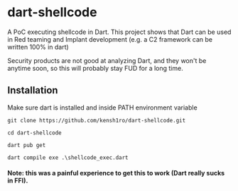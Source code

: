 # dart-shellcode
A PoC executing shellcode in Dart.
This project shows that Dart can be used in Red teaming and Implant development (e.g. a C2 framework can be written 100% in dart)

Security products are not good at analyzing Dart, and they won't be anytime soon, so this will probably stay FUD for a long time.

## Installation
Make sure dart is installed and inside PATH environment variable

`git clone https://github.com/kensh1ro/dart-shellcode.git`

`cd dart-shellcode`

`dart pub get`

`dart compile exe .\shellcode_exec.dart`



#### Note: this was a painful experience to get this to work (Dart really sucks in FFI).
